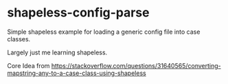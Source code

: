 # shapeless-config-parse

Simple shapeless example for loading a generic config file into case classes.

Largely just me learning shapeless.

Core Idea from 
https://stackoverflow.com/questions/31640565/converting-mapstring-any-to-a-case-class-using-shapeless
